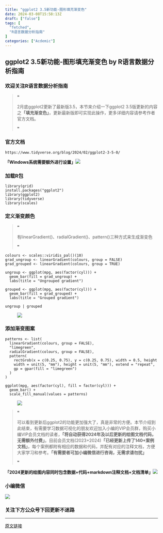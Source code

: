 ```yaml
---
title: "ggplot2 3.5新功能-图形填充渐变色"
date: 2024-03-08T15:58:13Z
draft: ["false"]
tags: [
  "fetched",
  "R语言数据分析指南"
]
categories: ["Acdemic"]
---
```

ggplot2 3.5新功能-图形填充渐变色 by R语言数据分析指南
------
<div><section data-tool="mdnice编辑器" data-website="https://www.mdnice.com"><h3 data-tool="mdnice编辑器"><span></span><span><span></span>欢迎关注R语言数据分析指南</span><span></span></h3><blockquote data-tool="mdnice编辑器"><span>❝</span><p>2月底ggplot2更新了最新版3.5，本节来介绍一下ggplot2 3.5版更新的内容之<strong>「填充渐变色」</strong>，更新最新版即可实现此操作，更多详细内容请参考作者官方文档。</p><span>❞</span></blockquote><h3 data-tool="mdnice编辑器"><span></span><span><span></span>官方文档</span><span></span></h3><pre data-tool="mdnice编辑器"><span></span><code>https://www.tidyverse.org/blog/<span>2024</span>/<span>02</span>/ggplot2-<span>3</span>-<span>5</span>-<span>0</span>/<br></code></pre><p data-tool="mdnice编辑器"><strong>「Windows系统需要额外进行设置」</strong><img data-imgfileid="100026319" data-ratio="0.43148148148148147" data-src="https://mmbiz.qpic.cn/mmbiz_png/EibnicgwScTAbj6Hc2mIYe2wqh9jVU7Z5jWYgMOJFsib9gLUicvuX4CqQcQf5L2atJYt816LXbuIcsy4X6kK1icHKkw/640?wx_fmt=png&amp;from=appmsg" data-type="png" data-w="1080" src="https://mmbiz.qpic.cn/mmbiz_png/EibnicgwScTAbj6Hc2mIYe2wqh9jVU7Z5jWYgMOJFsib9gLUicvuX4CqQcQf5L2atJYt816LXbuIcsy4X6kK1icHKkw/640?wx_fmt=png&amp;from=appmsg"></p><h3 data-tool="mdnice编辑器"><span></span><span><span></span>加载R包</span><span></span></h3><pre data-tool="mdnice编辑器"><span></span><code><span>library</span>(grid)<br>install.packages(<span>"ggplot2"</span>)<br><span>library</span>(ggplot2)<br><span>library</span>(tidyverse)<br><span>library</span>(scales)<br></code></pre><h3 data-tool="mdnice编辑器"><span></span><span><span></span>定义渐变颜色</span><span></span></h3><blockquote data-tool="mdnice编辑器"><span>❝</span><p>有linearGradient()、radialGradient()、pattern()三种方式来生成渐变色</p><span>❞</span></blockquote><pre data-tool="mdnice编辑器"><span></span><code>colours &lt;- scales::viridis_pal()(<span>10</span>)<br>grad_ungroup &lt;- linearGradient(colours, group = <span>FALSE</span>)<br>grad_grouped &lt;- linearGradient(colours, group = <span>TRUE</span>)<br><br>ungroup &lt;- ggplot(mpg, aes(factor(cyl))) +<br>  geom_bar(fill = grad_ungroup) +<br>  labs(title = <span>"Ungrouped gradient"</span>)<br><br>grouped &lt;- ggplot(mpg, aes(factor(cyl))) +<br>  geom_bar(fill = grad_grouped) +<br>  labs(title = <span>"Grouped gradient"</span>)<br><br>ungroup | grouped<br></code></pre><figure data-tool="mdnice编辑器"><img data-imgfileid="100026320" data-ratio="0.5814814814814815" data-src="https://mmbiz.qpic.cn/mmbiz_png/EibnicgwScTAbj6Hc2mIYe2wqh9jVU7Z5jVP9ITnbFf5sbSGUg92sYVDSmncCFZry9vqEeibR0WwMB9pKf7lkib4OA/640?wx_fmt=png&amp;from=appmsg" data-type="png" data-w="1080" src="https://mmbiz.qpic.cn/mmbiz_png/EibnicgwScTAbj6Hc2mIYe2wqh9jVU7Z5jVP9ITnbFf5sbSGUg92sYVDSmncCFZry9vqEeibR0WwMB9pKf7lkib4OA/640?wx_fmt=png&amp;from=appmsg"></figure><h3 data-tool="mdnice编辑器"><span></span><span><span></span>添加渐变图案</span><span></span></h3><pre data-tool="mdnice编辑器"><span></span><code>patterns &lt;- list(<br>  linearGradient(colours, group = <span>FALSE</span>),<br>  <span>"limegreen"</span>,<br>  radialGradient(colours, group = <span>FALSE</span>),<br>  pattern(<br>    rectGrob(x = c(<span>0.25</span>, <span>0.75</span>), y = c(<span>0.25</span>, <span>0.75</span>), width = <span>0.5</span>, height = <span>0.5</span>),<br>    width = unit(<span>5</span>, <span>"mm"</span>), height = unit(<span>5</span>, <span>"mm"</span>), extend = <span>"repeat"</span>,<br>    gp = gpar(fill = <span>"limegreen"</span>)<br>  )<br>)<br><br>ggplot(mpg, aes(factor(cyl), fill = factor(cyl))) +<br>  geom_bar() +<br>  scale_fill_manual(values = patterns)<br></code></pre><figure data-tool="mdnice编辑器"><img data-imgfileid="100026318" data-ratio="0.5814814814814815" data-src="https://mmbiz.qpic.cn/mmbiz_png/EibnicgwScTAbj6Hc2mIYe2wqh9jVU7Z5j04UN5zxPicOhibXp3U4CJM1NyEL909CkgiaNEIpGCf9HuYvPNicFfRZROg/640?wx_fmt=png&amp;from=appmsg" data-type="png" data-w="1080" src="https://mmbiz.qpic.cn/mmbiz_png/EibnicgwScTAbj6Hc2mIYe2wqh9jVU7Z5j04UN5zxPicOhibXp3U4CJM1NyEL909CkgiaNEIpGCf9HuYvPNicFfRZROg/640?wx_fmt=png&amp;from=appmsg"></figure><blockquote data-tool="mdnice编辑器"><span>❝</span><p>可以看到更新后ggplot2的功能更加强大了，真是非常的方便。本节介绍到此结束，有需要学习数据可视化的朋友欢迎加入小编的VIP会员群，购买小编VIP会员文档的读者，<strong>「将自动获得2024年及以后更新的绘图文档代码，无需额外付费」</strong>。目前会员文档(2023+2024)<strong>「已经更新上传了140+案例文档」</strong>，每个案例都附有相应的数据和代码，并配有对应的注释文档，方便大家学习和参考。<strong>「有需要者可加小编微信进行咨询，无需求请勿扰」</strong></p><span>❞</span></blockquote><p data-tool="mdnice编辑器"><strong>「2024更新的绘图内容同时包含数据+代码+markdown注释文档+文档清单」</strong><img data-imgfileid="100026321" data-ratio="0.6175925925925926" data-src="https://mmbiz.qpic.cn/mmbiz_png/EibnicgwScTAbj6Hc2mIYe2wqh9jVU7Z5jMUR9bUPvcTInia6mFoJia9llcHGBSNshKuh8EKCI6z5MQ6ewBajFIkkA/640?wx_fmt=png&amp;from=appmsg" data-type="png" data-w="1080" src="https://mmbiz.qpic.cn/mmbiz_png/EibnicgwScTAbj6Hc2mIYe2wqh9jVU7Z5jMUR9bUPvcTInia6mFoJia9llcHGBSNshKuh8EKCI6z5MQ6ewBajFIkkA/640?wx_fmt=png&amp;from=appmsg"></p><h3 data-tool="mdnice编辑器"><span></span><span><span></span>小编微信</span><span></span></h3><p><img data-galleryid="" data-imgfileid="100023796" data-ratio="0.9526748971193416" data-s="300,640" data-src="https://mmbiz.qpic.cn/mmbiz_png/EibnicgwScTAYuzCAcZM19cfgtvK2OTbyBgHpNpicHiaCicicyRCFnsYAJIcVP7gRHGcWDsdsucrgMLgEymSx5QxyoDA/640?wx_fmt=png" data-type="png" data-w="972" src="https://mmbiz.qpic.cn/mmbiz_png/EibnicgwScTAYuzCAcZM19cfgtvK2OTbyBgHpNpicHiaCicicyRCFnsYAJIcVP7gRHGcWDsdsucrgMLgEymSx5QxyoDA/640?wx_fmt=png"></p><h3 data-tool="mdnice编辑器"><span></span><span><span></span>关注下方公众号下回更新不迷路</span><span></span></h3><section><mp-common-profile data-pluginname="mpprofile" data-id="Mzg3MzQzNTYzMw==" data-headimg="http://mmbiz.qpic.cn/mmbiz_png/EibnicgwScTAZF0rpeZII9Ltl26VbVagriczTria1fib3XgjwwHEHFjPzkmGpqWDVVHBSzhENictUM2iavAKiaM5lc9USw/0?wx_fmt=png" data-nickname="R语言数据分析指南" data-alias="YanJANtwo" data-signature="R语言重症爱好者，喜欢绘制各种精美的图表，喜欢的小伙伴可以关注我，跟我一起学习" data-from="0" data-is_biz_ban="0"></mp-common-profile></section></section><p><mp-style-type data-value="3"></mp-style-type></p></div>  
<hr>
<a href="https://mp.weixin.qq.com/s/hfgSGijgmDkYc_KeDwbB-w",target="_blank" rel="noopener noreferrer">原文链接</a>
